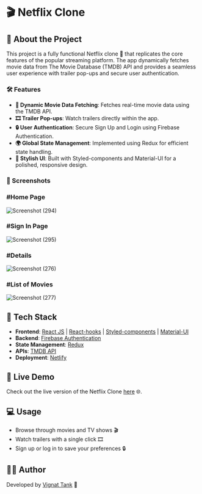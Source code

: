 # 🎬 Netflix Clone

## 🚀 About the Project

This project is a fully functional Netflix clone 🎥 that replicates the core features of the popular streaming platform. The app dynamically fetches movie data from The Movie Database (TMDB) API and provides a seamless user experience with trailer pop-ups and secure user authentication.

### 🛠️ Features

- **🔄 Dynamic Movie Data Fetching**: Fetches real-time movie data using the TMDB API.
- **🎞️ Trailer Pop-ups**: Watch trailers directly within the app.
- **🔒 User Authentication**: Secure Sign Up and Login using Firebase Authentication.
- **🌍 Global State Management**: Implemented using Redux for efficient state handling.
- **🎨 Stylish UI**: Built with Styled-components and Material-UI for a polished, responsive design.

### 📸 Screenshots
<h3> #Home Page </h3>

![Screenshot (294)](https://user-images.githubusercontent.com/102823769/176952259-f144a733-00da-4b78-b871-8bab2a2a5d21.png)

<h3> #Sign In Page </h3>

![Screenshot (295)](https://user-images.githubusercontent.com/102823769/176952278-2d343522-9805-4f10-b98c-dc39a745261c.png)

<h3> #Details </h3>

![Screenshot (276)](https://user-images.githubusercontent.com/102823769/176610769-1c90d1e0-ee0f-4d9e-8a30-960fcd95caac.png)

<h3> #List of Movies </h3>

![Screenshot (277)](https://user-images.githubusercontent.com/102823769/176611209-816602b1-d0b2-4b9b-992e-0c6255a2da01.png)

## 🧰 Tech Stack

- **Frontend**: [React JS](https://reactjs.org/) | [React-hooks](https://reactjs.org/docs/hooks-intro.html) | [Styled-components](https://styled-components.com/) | [Material-UI](https://mui.com/)
- **Backend**: [Firebase Authentication](https://firebase.google.com/products/auth)
- **State Management**: [Redux](https://redux.js.org/)
- **APIs**: [TMDB API](https://www.themoviedb.org/documentation/api)
- **Deployment**: [Netlify](https://www.netlify.com/)

## 🚀 Live Demo

Check out the live version of the Netflix Clone [here](https://entertainment-stream.netlify.app/) 🌐.


## 💻 Usage

- Browse through movies and TV shows 🎬
- Watch trailers with a single click 🎞️
- Sign up or log in to save your preferences 🔒


## 👨‍💻 Author

Developed by [Vignat Tank](https://github.com/Vignat0905) 🚀
